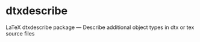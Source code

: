 # dtxdescribe
LaTeX dtxdescribe package — Describe additional object types in dtx or tex source files
